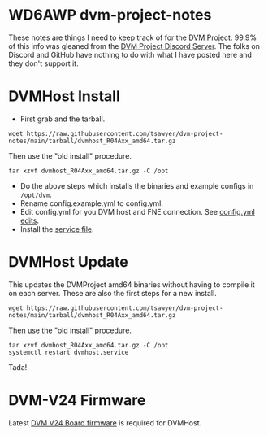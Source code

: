 # WD6AWP dvm-project-notes
These notes are things I need to keep track of for the [DVM Project](https://github.com/DVMProject/dvmhost).
99.9% of this info was gleaned from the [DVM Project Discord Server](https://discord.gg/3pBe8xgrEz).
The folks on Discord and GitHub have nothing to do with what I have posted here and they don't support it.

# DVMHost Install
 - First grab and the tarball.
```
wget https://raw.githubusercontent.com/tsawyer/dvm-project-notes/main/tarball/dvmhost_R04Axx_amd64.tar.gz
```
Then use the "old install" procedure.
```
tar xzvf dvmhost_R04Axx_amd64.tar.gz -C /opt
```
 - Do the above steps which installs the binaries and example configs in `/opt/dvm`.
 - Rename config.example.yml to config.yml.
 - Edit config.yml for you DVM host and FNE connection. See [config.yml edits](config-edits.md).
 - Install the [service file](install-dvmhost-service.md).

# DVMHost Update
This updates the DVMProject amd64 binaries without having to compile it on each server.
These are also the first steps for a new install.
```
wget https://raw.githubusercontent.com/tsawyer/dvm-project-notes/main/tarball/dvmhost_R04Axx_amd64.tar.gz
```
Then use the "old install" procedure.
```
tar xzvf dvmhost_R04Axx_amd64.tar.gz -C /opt
systemctl restart dvmhost.service
```
Tada!

# DVM-V24 Firmware
Latest [DVM V24 Board firmware](https://github.com/DVMProject/dvmv24) is required for DVMHost.
